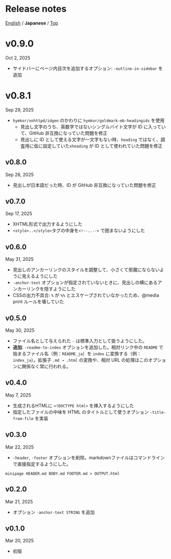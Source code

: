 Release notes
=============
[English](./release_note.md) / **Japanese** / [Top](./README.md)

v0.9.0
======
Oct 2, 2025

- サイドバーにページ内目次を追加するオプション: `-outline-in-sidebar` を追加

v0.8.1
======
Sep 29, 2025

- `hymkor/xnhttpd/idgen` のかわりに `hymkor/goldmark-mb-headingids` を使用
    - 見出し文字のうち、英数字ではないシングルバイト文字が ID に入っていて、GitHub 非互換になっていた問題を修正
    - 見出しに ID として使える文字が一文字もない時、`heading` ではなく、調査用に仮に設定していた`xheading` が ID として使われていた問題を修正

v0.8.0
------
Sep 28, 2025

- 見出しが日本語だった時、ID が GitHub 非互換になっていた問題を修正

v0.7.0
------
Sep 17, 2025

- XHTML形式で出力するようにした
- `<style>..</style>`タグの中身を`<!--..-->` で囲まないようにした

v0.6.0
------
May 31, 2025

- 見出しのアンカーリンクのスタイルを調整して、小さくて邪魔にならないように見えるようにした
- `-anchor-text` オプションが指定されていないときに、見出しの横にあるアンカーリンクを隠すようにした
- CSSの出力不具合: `%` が `%%` とエスケープされていなかったため、@media print ルールを壊していた

v0.5.0
------
May 30, 2025


- ファイル名として与えられた `-` は標準入力として扱うようにした。
- **追加**: `-readme-to-index` オプションを追加した。相対リンク中の `README` で始まるファイル名（例：`README_ja`）を `index` に変換する（例：`index_ja`）。拡張子 `.md → .html` の変換や、相対 URL の処理はこのオプションに関係なく常に行われる。

v0.4.0
------
May 7, 2025

- 生成されるHTMLに `<!DOCTYPE html>` を挿入するようにした
- 指定したファイルの中味を HTML のタイトルとして使うオプション `-title-from-file` を実装

v0.3.0
------
Mar 22, 2025

- `-header`, `-footer` オプションを削除。markdownファイルはコマンドラインで直接指定するようにした。

```
minipage HEADER.md BODY.md FOOTER.md > OUTPUT.html
```

v0.2.0
------
Mar 21, 2025

- オプション `-anchor-text STRING` を追加

v0.1.0
------
Mar 20, 2025

- 初版
